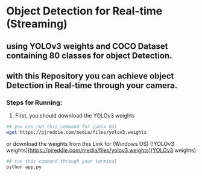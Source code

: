 # Object Detection for Real-time (Streaming)
## using YOLOv3 weights and COCO Dataset containing 80 classes for object Detection.
## with this Repository you can achieve object Detection in Real-time through your camera.


### Steps for Running:
1. First, you should download the YOLOv3 weights
``` bash
## you can run this command for (unix OS)
wget https://pjreddie.com/media/files/yolov3.weights
```
or download the weights from this Link for (Windows OS)
[!YOLOv3 weights](https://pjreddie.com/media/files/yolov3.weights](YOLOv3 weights)

``` bash
## run this command through your terminal
python app.py
```


